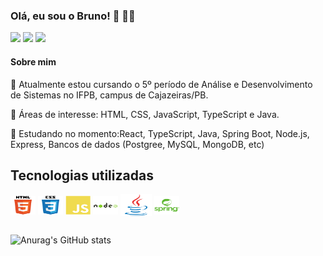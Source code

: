 ### Olá, eu sou o Bruno! 👋 👨‍🎓
<a href="https://instagram.com/brunovasconcelosz" target="_blank"><img src="https://img.shields.io/badge/-Instagram-%23E4405F?style=for-the-badge&logo=instagram&logoColor=white" target="_blank"></a>
  <a href="https://www.linkedin.com/in/bruno-vasconcelos-974a601b8/" target="_blank"><img src="https://img.shields.io/badge/-LinkedIn-%230077B5?style=for-the-badge&logo=linkedin&logoColor=white" target="_blank"></a> 
   <a href = "mailto:bvasconcelos710@gmail.com"><img src="https://img.shields.io/badge/-Gmail-%23333?style=for-the-badge&logo=gmail&logoColor=white" target="_blank"></a>
</div>

#### Sobre mim

📌 Atualmente estou cursando o 5º período de Análise e Desenvolvimento de Sistemas no IFPB, campus de Cajazeiras/PB.

📌 Áreas de interesse: HTML, CSS, JavaScript, TypeScript e Java.

📌 Estudando no momento:React, TypeScript, Java, Spring Boot, Node.js, Express, Bancos de dados (Postgree, MySQL, MongoDB, etc)

## Tecnologias utilizadas     
<div>    
<img align="center" alt="Bruno-HTML" height="30" width="40" src="https://github.com/devicons/devicon/blob/master/icons/html5/html5-original-wordmark.svg" style="max-width: 100%;">
  
 <img align="center" alt="Bruno-CSS" height="30" width="40" src="https://github.com/devicons/devicon/blob/master/icons/css3/css3-original-wordmark.svg" style="max-width: 100%;">  
  
<img align="center" alt="Bruno-Js" height="30" width="40" src="https://raw.githubusercontent.com/devicons/devicon/master/icons/javascript/javascript-plain.svg" style="max-width: 100%;">
  
<img align="center" alt="Bruno-node" height="30" width="40" src="https://github.com/devicons/devicon/blob/master/icons/nodejs/nodejs-original-wordmark.svg" style="max-width: 100%;">

<img align="center" alt="Bruno-Java" height="35" width="50" src="https://github.com/devicons/devicon/blob/master/icons/java/java-original.svg" style="max-width: 100%;">
  
<img align="center" alt="Bruno-Spring" height="30" width="40" src="https://github.com/devicons/devicon/blob/master/icons/spring/spring-original-wordmark.svg" style="max-width: 100%;">
  
</div>

##

![Anurag's GitHub stats](https://github-readme-stats.vercel.app/api?username=bvasconcelos710&show_icons=true&theme=radical)
